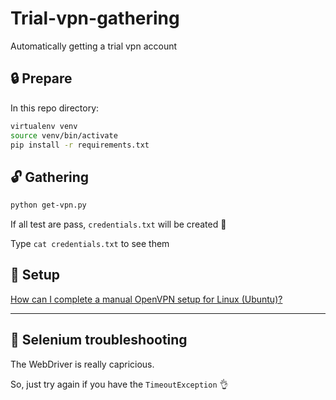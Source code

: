 # Trial-vpn-gathering

Automatically getting a trial vpn account

## :lock: Prepare

In this repo directory:
```bash
virtualenv venv
source venv/bin/activate
pip install -r requirements.txt
```

## :unlock: Gathering

```bash
python get-vpn.py
```

If all test are pass, `credentials.txt` will be created :crystal_ball:

Type `cat credentials.txt` to see them

## :closed_lock_with_key: Setup

[How can I complete a manual OpenVPN setup for Linux (Ubuntu)?](https://www.safervpn.com/support/articles/214083725-How-can-I-complete-a-manual-OpenVPN-setup-for-Linux-Ubuntu-)

---

## :key: Selenium troubleshooting

The WebDriver is really capricious.

So, just try again if you have the `TimeoutException` :ok_hand:
